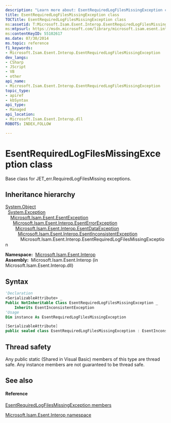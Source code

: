 ```yaml
---
description: "Learn more about: EsentRequiredLogFilesMissingException class"
title: EsentRequiredLogFilesMissingException class
TOCTitle: EsentRequiredLogFilesMissingException class
ms:assetid: T:Microsoft.Isam.Esent.Interop.EsentRequiredLogFilesMissingException
ms:mtpsurl: https://msdn.microsoft.com/library/microsoft.isam.esent.interop.esentrequiredlogfilesmissingexception(v=EXCHG.10)
ms:contentKeyID: 55102617
ms.date: 07/30/2014
ms.topic: reference
f1_keywords:
- Microsoft.Isam.Esent.Interop.EsentRequiredLogFilesMissingException
dev_langs:
- CSharp
- JScript
- VB
- other
api_name: 
- Microsoft.Isam.Esent.Interop.EsentRequiredLogFilesMissingException
topic_type: 
- apiref
- kbSyntax
api_type: 
- Managed
api_location: 
- Microsoft.Isam.Esent.Interop.dll
ROBOTS: INDEX,FOLLOW

---
```


# EsentRequiredLogFilesMissingException class

Base class for JET_err.RequiredLogFilesMissing exceptions.

## Inheritance hierarchy

[System.Object](/dotnet/api/system.object)  
  [System.Exception](/dotnet/api/system.exception)  
    [Microsoft.Isam.Esent.EsentException](./esentexception-class.md)  
      [Microsoft.Isam.Esent.Interop.EsentErrorException](./esenterrorexception-class.md)  
        [Microsoft.Isam.Esent.Interop.EsentDataException](./esentdataexception-class.md)  
          [Microsoft.Isam.Esent.Interop.EsentInconsistentException](./esentinconsistentexception-class.md)  
            Microsoft.Isam.Esent.Interop.EsentRequiredLogFilesMissingException  

**Namespace:**  [Microsoft.Isam.Esent.Interop](./microsoft.isam.esent.interop-namespace.md)  
**Assembly:**  Microsoft.Isam.Esent.Interop (in Microsoft.Isam.Esent.Interop.dll)

## Syntax

``` vb
'Declaration
<SerializableAttribute> _
Public NotInheritable Class EsentRequiredLogFilesMissingException _
    Inherits EsentInconsistentException
'Usage
Dim instance As EsentRequiredLogFilesMissingException
```

``` csharp
[SerializableAttribute]
public sealed class EsentRequiredLogFilesMissingException : EsentInconsistentException
```

## Thread safety

Any public static (Shared in Visual Basic) members of this type are thread safe. Any instance members are not guaranteed to be thread safe.

## See also

#### Reference

[EsentRequiredLogFilesMissingException members](./esentrequiredlogfilesmissingexception-members.md)

[Microsoft.Isam.Esent.Interop namespace](./microsoft.isam.esent.interop-namespace.md)
